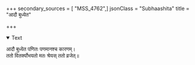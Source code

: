 +++
secondary_sources = [ "MSS_4762",]
jsonClass = "Subhaashita"
title = "आदौ बुध्येत"

+++

<details open><summary>Text</summary>

आदौ बुध्येत पणितः पणमानश्च कारणम्।  
ततो वितर्क्योभयतो मतः श्रेयस् ततो व्रजेत्॥
</details>
